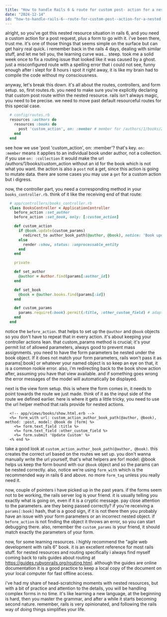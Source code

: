 ```yaml
---
title: "How to handle Rails 6 & route for custom post- action for a nested resource & form?"
date: "2024-12-14"
id: "how-to-handle-rails-6--route-for-custom-post--action-for-a-nested-resource--form"
---
```


alright, so you've got this nested resource situation in rails 6, and you need a custom action for a post request, plus a form to go with it. i've been there, trust me. it's one of those things that seems simple on the surface but can get hairy real quick. i remember back in the rails 4 days, dealing with similar stuff, and let me tell you, the learning curve was... steep. took me a solid week once to fix a routing issue that looked like it was caused by a ghost. just a misconfigured route with a spelling error that i could not see, funny enough after i slept for 8 hours i spot it right away, it is like my brain had to compile the code without my consciousness.

anyway, let's break this down. it's all about the routes, controllers, and form setup. so, first routes.rb. you need to make sure you're explicitly declaring that custom post route within the nested resource. rails isn't always magic, you need to be precise. we need to move past default resourceful routes for this special case.

```ruby
  # config/routes.rb
  resources :authors do
    resources :books do
      post 'custom_action', on: :member # member for /authors/1/books/2/custom_action
    end
  end

```

see how we use 'post 'custom\_action', on: :member'? that's key. `on: :member` means it applies to an individual book under author, not a collection. if you use `on: :collection` it would make the url /authors/1/books/custom\_action without an id for the book which is not what you want. the action is also a `post` not a get, since this action is going to mutate data. there are some cases you may use a `get` for a custom action but i digress.

now, the controller part, you need a corresponding method in your `books_controller.rb`. think of it like the receiving end of that route:

```ruby
  # app/controllers/books_controller.rb
  class BooksController < ApplicationController
    before_action :set_author
    before_action :set_book, only: [:custom_action]

    def custom_action
      if @book.update(custom_params)
        redirect_to author_book_path(@author, @book), notice: 'Book updated successfully'
      else
        render :show, status: :unprocessable_entity
      end
    end

    private

    def set_author
      @author = Author.find(params[:author_id])
    end

    def set_book
      @book = @author.books.find(params[:id])
    end

    def custom_params
      params.require(:book).permit(:title, :other_custom_field) # adapt these to match your needs
    end
  end
```

notice the `before_action`. that helps to set up the `@author` and `@book` objects so you don't have to repeat that in every action. it's about keeping your controller actions lean. that custom\_params method is crucial; it's your permit list of allowed parameters, always good to prevent mass assignments. you need to have the form parameters be nested under the book object. If it does not match your form parameters, rails won't pass it as params[:book] or whatever your named object is so keep an eye on that, it is a common rookie error. also, i'm redirecting back to the book show action after, assuming you have that view available. and if something goes wrong the error messages of the model will automatically be displayed.

next is the view form setup. this is where the form comes in, it needs to point towards the route we just made. think of it as the input side of the route we defined earlier. here is where it gets a little tricky, you need to use the url helper method that rails provide for nested actions.

```erb
  <!-- app/views/books/show.html.erb -->
  <%= form_with url: custom_action_author_book_path(@author, @book), method: :post, model: @book do |form| %>
    <%= form.text_field :title %>
    <%= form.text_field :other_custom_field %>
    <%= form.submit 'Update Custom' %>
  <% end %>

```

take a good look at `custom_action_author_book_path(@author, @book)`. this creates the correct url based on the routes we set up. you don't wanna manually write the url yourself, that's what helpers are for! model: @book helps us keep the form bound with our `@book` object and so the params can be nested correctly. also, notice we're using `form_with` which is the recommended way in rails 6 and above. no more `form_tag` unless you really need it.

now, couple of pointers i have picked up in the past years. if the forms seem not to be working, the rails server log is your friend. it is usually telling you exactly what is going on, even if it is a cryptic message. pay close attention to the parameters. are they being passed correctly? if you're receiving a `params[:book]` hash, that is a good sign, if it is not there then you probably have an issue with your form parameters or an incorrect nested object. if `before_action` is not finding the object it throws an error, so you can start debugging there. also, remember the `custom_params` is your friend, it should match exactly the parameters of your form.

now, for some learning resources. i highly recommend the "agile web development with rails 6" book. it is an excellent reference for most rails stuff. for nested resources and routing specifically i always find myself coming back to rails guides about routing at https://guides.rubyonrails.org/routing.html. although the guides are online documentation it is a good practice to keep a local copy of the document on your local computer for fast offline access.

i've had my share of head-scratching moments with nested resources, but with a bit of practice and attention to the details, you will be handling complex forms in no time. it's like learning a new language, at the beginning is hard, then you master the grammar, and after a while it starts becoming second nature. remember, rails is very opinionated, and following the rails way of doing things simplifies your life.
